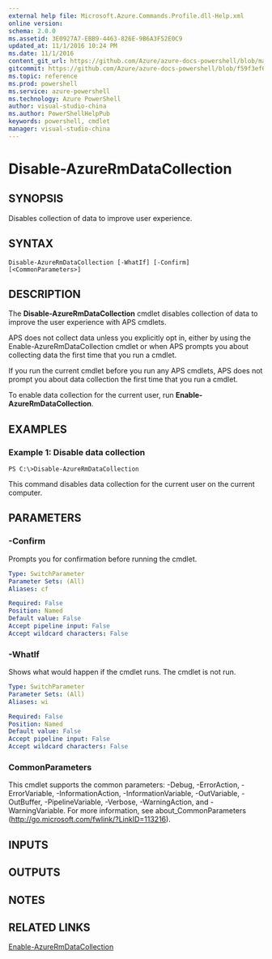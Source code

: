 ```yaml
---
external help file: Microsoft.Azure.Commands.Profile.dll-Help.xml
online version: 
schema: 2.0.0
ms.assetid: 3E0927A7-EBB9-4463-826E-9B6A3F52E0C9
updated_at: 11/1/2016 10:24 PM
ms.date: 11/1/2016
content_git_url: https://github.com/Azure/azure-docs-powershell/blob/master/azureps-cmdlets-docs/ResourceManager/AzureRM.Profile/v1.0.12/Disable-AzureRmDataCollection.md
gitcommit: https://github.com/Azure/azure-docs-powershell/blob/f59f3ef60bc592383812213e69fd77ba950759ed/azureps-cmdlets-docs/ResourceManager/AzureRM.Profile/v1.0.12/Disable-AzureRmDataCollection.md
ms.topic: reference
ms.prod: powershell
ms.service: azure-powershell
ms.technology: Azure PowerShell
author: visual-studio-china
ms.author: PowerShellHelpPub
keywords: powershell, cmdlet
manager: visual-studio-china
---
```


# Disable-AzureRmDataCollection

## SYNOPSIS
Disables collection of data to improve user experience.

## SYNTAX

```
Disable-AzureRmDataCollection [-WhatIf] [-Confirm] [<CommonParameters>]
```

## DESCRIPTION
The **Disable-AzureRmDataCollection** cmdlet disables collection of data to improve the user experience with APS cmdlets.

APS does not collect data unless you explicitly opt in, either by using the Enable-AzureRmDataCollection cmdlet or when APS prompts you about collecting data the first time that you run a cmdlet.

If you run the current cmdlet before you run any APS cmdlets, APS does not prompt you about data collection the first time that you run a cmdlet.

To enable data collection for the current user, run **Enable-AzureRmDataCollection**.

## EXAMPLES

### Example 1: Disable data collection
```
PS C:\>Disable-AzureRmDataCollection
```

This command disables data collection for the current user on the current computer.

## PARAMETERS

### -Confirm
Prompts you for confirmation before running the cmdlet.

```yaml
Type: SwitchParameter
Parameter Sets: (All)
Aliases: cf

Required: False
Position: Named
Default value: False
Accept pipeline input: False
Accept wildcard characters: False
```

### -WhatIf
Shows what would happen if the cmdlet runs.
The cmdlet is not run.

```yaml
Type: SwitchParameter
Parameter Sets: (All)
Aliases: wi

Required: False
Position: Named
Default value: False
Accept pipeline input: False
Accept wildcard characters: False
```

### CommonParameters
This cmdlet supports the common parameters: -Debug, -ErrorAction, -ErrorVariable, -InformationAction, -InformationVariable, -OutVariable, -OutBuffer, -PipelineVariable, -Verbose, -WarningAction, and -WarningVariable. For more information, see about_CommonParameters (http://go.microsoft.com/fwlink/?LinkID=113216).

## INPUTS

## OUTPUTS

## NOTES

## RELATED LINKS

[Enable-AzureRmDataCollection](xref:ResourceManager/AzureRM.Profile/v1.0.12/Enable-AzureRmDataCollection.md)


